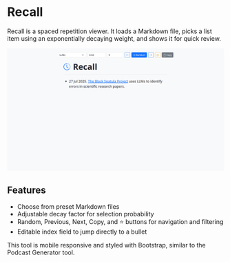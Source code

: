 # Recall

Recall is a spaced repetition viewer. It loads a Markdown file, picks a list item using an exponentially decaying weight, and shows it for quick review.

![Screenshot](screenshot.webp)

## Features

- Choose from preset Markdown files
- Adjustable decay factor for selection probability
- Random, Previous, Next, Copy, and ⭐ buttons for navigation and filtering
- Editable index field to jump directly to a bullet

This tool is mobile responsive and styled with Bootstrap, similar to the Podcast Generator tool.
